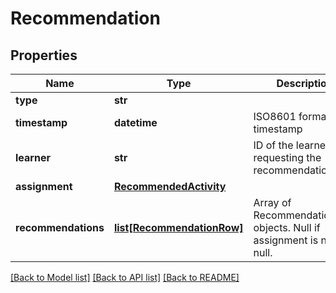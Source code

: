 # Recommendation

## Properties
Name | Type | Description | Notes
------------ | ------------- | ------------- | -------------
**type** | **str** |  | [optional] 
**timestamp** | **datetime** | ISO8601 formatted timestamp | [optional] 
**learner** | **str** | ID of the learner requesting the recommendation | [optional] 
**assignment** | [**RecommendedActivity**](RecommendedActivity.md) |  | [optional] 
**recommendations** | [**list[RecommendationRow]**](RecommendationRow.md) | Array of RecommendationRow objects. Null if assignment is not null. | [optional] 

[[Back to Model list]](../README.md#documentation-for-models) [[Back to API list]](../README.md#documentation-for-api-endpoints) [[Back to README]](../README.md)


